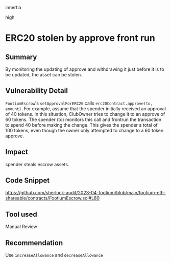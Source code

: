 innertia

high

# ERC20 stolen by approve front run

## Summary
By monitoring the updating of approve and withdrawing it just before it is to be updated, the asset can be stolen.

## Vulnerability Detail
`FootiumEscrow`'s `setApprovalForERC20` calls `erc20Contract.approve(to, amount)`.
For example, assume that the spender initially received an approval of 40 tokens.
In this situation, ClubOwner tries to change it to an approve of 60 tokens.
The spender (to) monitors this call and frontrun the transaction to spend 40 before making the change.
This gives the spender a total of 100 tokens, even though the owner only attempted to change to a 60 token approve.
## Impact
spender steals escrow assets.

## Code Snippet
https://github.com/sherlock-audit/2023-04-footium/blob/main/footium-eth-shareable/contracts/FootiumEscrow.sol#L80

## Tool used

Manual Review

## Recommendation
Use `increaseAllowance` and `decreaseAllowance`
